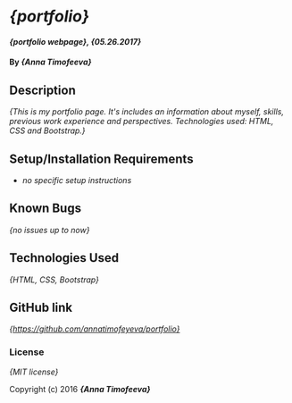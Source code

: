 # _{portfolio}_

#### _{portfolio webpage}, {05.26.2017}_

#### By _**{Anna Timofeeva}**_

## Description

_{This is my portfolio page. It's includes an information about myself, skills, previous work experience and perspectives. Technologies used: HTML, CSS and Bootstrap.}_

## Setup/Installation Requirements

* _no specific setup instructions_

## Known Bugs

_{no issues up to now}_

## Technologies Used

_{HTML, CSS, Bootstrap}_

## GitHub link

_{https://github.com/annatimofeyeva/portfolio}_

### License

*{MIT license}*

Copyright (c) 2016 **_{Anna Timofeeva}_**
